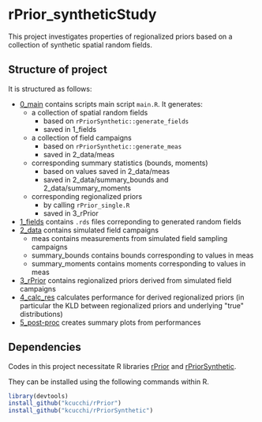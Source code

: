 # rPrior_syntheticStudy
This project investigates properties of regionalized priors based on a collection of synthetic spatial random fields.


## Structure of project

It is structured as follows:

* [0_main](https://github.com/kcucchi/rPrior_syntheticStudy/tree/master/0_main) 
contains scripts main script `main.R`. It generates:
  * a collection of spatial random fields
    * based on `rPriorSynthetic::generate_fields`
    * saved in 1_fields
  * a collection of field campaigns
    * based on `rPriorSynthetic::generate_meas`
    * saved in 2_data/meas
  * corresponding summary statistics (bounds, moments)
    * based on values saved in 2_data/meas
    * saved in 2_data/summary_bounds and 2_data/summary_moments
  * corresponding regionalized priors
    * by calling `rPrior_single.R`
    * saved in 3_rPrior
* [1_fields](https://github.com/kcucchi/rPrior_syntheticStudy/tree/master/1_fields) 
contains `.rds` files correponding to generated random fields
* [2_data](https://github.com/kcucchi/rPrior_syntheticStudy/tree/master/2_data) 
contains simulated field campaigns
  * meas contains measurements from simulated field sampling campaigns
  * summary_bounds contains bounds corresponding to values in meas
  * summary_moments contains moments corresponding to values in meas
* [3_rPrior](https://github.com/kcucchi/rPrior_syntheticStudy/tree/master/3_rPrior) contains regionalized priors derived from simulated field campaigns
* [4_calc_res](https://github.com/kcucchi/rPrior_syntheticStudy/tree/master/4_calc_res) 
calculates performance for derived regionalized priors
(in particular the KLD between regionalized priors and underlying "true" distributions)
* [5_post-proc](https://github.com/kcucchi/rPrior_syntheticStudy/tree/master/5_post-proc)
creates summary plots from performances
  
## Dependencies

Codes in this project necessitate R libraries [rPrior](https://github.com/kcucchi/rPrior) 
and [rPriorSynthetic](https://github.com/kcucchi/rPriorSynthetic).

They can be installed using the following commands within R.

```R
library(devtools)
install_github("kcucchi/rPrior")
install_github("kcucchi/rPriorSynthetic")
```
